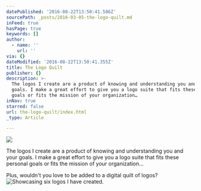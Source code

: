 ```yaml
---
datePublished: '2016-08-22T13:50:41.586Z'
sourcePath: _posts/2016-03-05-the-logo-quilt.md
inFeed: true
hasPage: true
keywords: []
author:
  - name: ''
    url: ''
via: {}
dateModified: '2016-08-22T13:50:41.355Z'
title: The Logo Quilt
publisher: {}
description: >-
  The logos I create are a product of knowing and understanding you and your
  goals. I make a great effort to give you a logo suite that fits these personal
  goals or fits the mission of your organization… 
inNav: true
starred: false
url: the-logo-quilt/index.html
_type: Article

---
```

![](https://s3-us-west-2.amazonaws.com/the-grid-img/p/857f3d2d6aa665039427fe589fb70e8733eecfc6.jpg)

The logos I create are a product of knowing and understanding you and your goals. I make a great effort to give you a logo suite that fits these personal goals or fits the mission of your organization... 

Plus, wouldn't you love to be added to a digital quilt of logos?
![Showcasing six logos I have created.](https://s3-us-west-2.amazonaws.com/the-grid-img/p/2445730833484abbe2252d7755d1856e3c88a357.jpg)